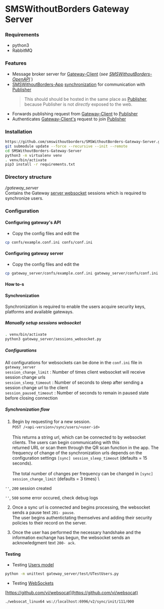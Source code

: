 # SMSWithoutBorders Gateway Server
### Requirements
- python3
- RabbitMQ


### Features
- Message broker server for [Gateway-Client]() (_see [SMSWithoutBorders-OpenAPI]()_ )
- [SMSWithoutBorders-App]() [synchronization](synchronization) for communication with [Publisher]()
	> This should should be hosted in the same place as [Publisher](), because Publisher is not _directly_ exposed to the web.
- Forwards publishing request from [Gateway-Client]() to [Publisher]()
- Authenticates [Gateway-Client's]() request to join [Publisher]()

### Installation
```bash
https://github.com/smswithoutborders/SMSWithoutBorders-Gateway-Server.git
git submodule update --force --recursive --init --remote
cd SMSWithoutBorders-Gateway-Server 
python3 -m virtualenv venv
. venv/bin/activate
pip3 install -r requirements.txt
```

### Directory structure
_/gateway_server_ \
Contains the Gateway [server websocket](gateway_server/sessions_websocket.py) sessions which is required to synchronize users.


### Configuration
#### Configuring gateway's API
- Copy the config files and edit the
```bash
cp confs/example.conf.ini confs/conf.ini
```

#### Configuring gateway server
- Copy the config files and edit the
```bash
cp gateway_server/confs/example.conf.ini gateway_server/confs/conf.ini
```

#### How to-s
<a name="synchronization" />

#### Synchronization
Synchronization is required to enable the users acquire security keys, platforms and available gateways.

##### Manually setup sessions websocket
```bash
. venv/bin/activate
python3 gateway_server/sessions_websocket.py
```

##### Configurations
All configurations for websockets can be done in the `conf.ini` file in `gateway_server` \
`session_change_limit` : Number of times client websocket will receive session change urls \
`session_sleep_timeout` : Number of seconds to sleep after sending a session change url to the client \
`session_paused_timeout` : Number of seconds to remain in paused state before closing connection

##### Synchronization flow
1. Begin by requesting for a new session. \
`POST /<api-version>/sync/users/<user-id>` \
\
This returns a string url, which can be connected to by websocket clients. The users can begin communicating with this \
returned URL or scan them through the QR scan function in the app. The frequency of change of the synchronization urls depends
on the configuration settings `[sync] session_sleep_timeout` (defaults = 15 seconds). \
\
The total number of changes per frequency can be changed in `[sync] session_change_limit` (defaults = 3 times) \

`''`, `200` session created

`''`, `500` some error occured, check debug logs

2. Once a sync url is connected and begins processing, the websocket sends a pause text `201- pause`. \
The user begins authentictating themselves and adding their security policies to their record on the server.

3. Once the user has performed the necessary handshake and the information exchange has begun, the websocket sends an \
acknowledgment text `200- ack`.

<a name="testing" />

#### Testing
- Testing [Users model](gateway_server/users.py)
```bash
python -m unittest gateway_server/test/UTestUsers.py
```

- Testing [WebSockets](gateway_server/sessions_websocket.py)

[https://github.com/vi/websocat](https://github.com/vi/websocat)

```bash
./websocat_linux64 ws://localhost:6996/v2/sync/init/111/000
```
